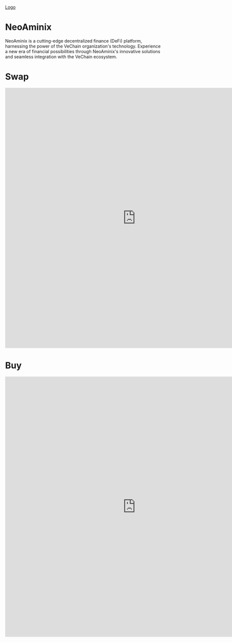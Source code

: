 [Logo](https://www.canva.com/design/DAFr2y8sOOM/4FTZ1Wn8xTdBaqQx88A23g/view?utm_content=DAFr2y8sOOM&utm_campaign=designshare&utm_medium=link&utm_source=publishsharelink) 


# NeoAminix
NeoAminix is a cutting-edge decentralized finance (DeFi) platform, harnessing the power of the VeChain organization's technology. Experience a new era of financial possibilities through NeoAminix's innovative solutions and seamless integration with the VeChain ecosystem.

# Swap 

<iframe 
    name="Swap Tokens"
    src="https://swap.vechain.energy/iframe/64dda0d5e77b8183370c2b0c"
    width="840"
    height="840"
    frameborder="0"
    allowtransparency="true"
></iframe>

# Buy

<iframe 
    name="Buy VET"
    src="https://swap.vechain.energy/iframe/64dda0d5e77b8183370c2b0c/fiat"
    width="840"
    height="840"
    frameborder="0"
    allowtransparency="true"
></iframe>
